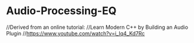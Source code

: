 # Audio-Processing-EQ

































//Derived from an online tutorial:
//Learn Modern C++ by Building an Audio Plugin
//https://www.youtube.com/watch?v=i_Iq4_Kd7Rc
